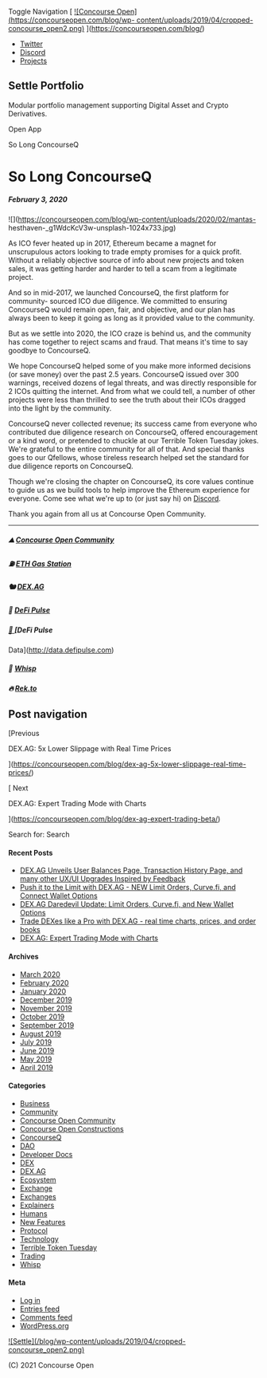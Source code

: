 Toggle Navigation [ [![Concourse Open](https://concourseopen.com/blog/wp-
content/uploads/2019/04/cropped-
concourse_open2.png)](https://concourseopen.com/blog/)
](https://concourseopen.com/blog/)

  * [Twitter](https://twitter.com/ConcourseOpen "Twitter")
  * [Discord](https://discord.gg/mzDxADE "Discord")
  * [Projects](https://concourseopen.com "Projects")

## Settle Portfolio

Modular portfolio management supporting Digital Asset and Crypto Derivatives.

Open App

So Long ConcourseQ

# So Long ConcourseQ

##### February 3, 2020

![](https://concourseopen.com/blog/wp-content/uploads/2020/02/mantas-
hesthaven-_g1WdcKcV3w-unsplash-1024x733.jpg)

As ICO fever heated up in 2017, Ethereum became a magnet for unscrupulous
actors looking to trade empty promises for a quick profit. Without a reliably
objective source of info about new projects and token sales, it was getting
harder and harder to tell a scam from a legitimate project.

And so in mid-2017, we launched ConcourseQ, the first platform for community-
sourced ICO due diligence. We committed to ensuring ConcourseQ would remain
open, fair, and objective, and our plan has always been to keep it going as
long as it provided value to the community.

But as we settle into 2020, the ICO craze is behind us, and the community has
come together to reject scams and fraud. That means it's time to say goodbye
to ConcourseQ.

We hope ConcourseQ helped some of you make more informed decisions (or save
money) over the past 2.5 years. ConcourseQ issued over 300 warnings, received
dozens of legal threats, and was directly responsible for 2 ICOs quitting the
internet. And from what we could tell, a number of other projects were less
than thrilled to see the truth about their ICOs dragged into the light by the
community.

ConcourseQ never collected revenue; its success came from everyone who
contributed due diligence research on ConcourseQ, offered encouragement or a
kind word, or pretended to chuckle at our Terrible Token Tuesday jokes. We're
grateful to the entire community for all of that. And special thanks goes to
our Qfellows, whose tireless research helped set the standard for due
diligence reports on ConcourseQ.

Though we're closing the chapter on ConcourseQ, its core values continue to
guide us as we build tools to help improve the Ethereum experience for
everyone. Come see what we're up to (or just say hi) on
[Discord](https://discord.gg/y7qSf4A).

Thank you again from all us at Concourse Open Community.

* * *

##### ⛰ [Concourse Open Community​](https://concourseopen.com/)

##### ⛽ [ETH Gas Station](https://ethgasstation.info/)

##### 🐿 [DEX.AG](https://dex.ag/)

##### 🍇 [DeFi Pulse](https://defipulse.com/)

##### [🎣 ](http://data.concourseopen.com)[DeFi Pulse
Data](http://data.defipulse.com)

##### 💸 [Whisp](https://whisp.money/)

##### 🔥 [Rek.to](https://rek.to/)

## Post navigation

[Previous

DEX.AG: 5x Lower Slippage with Real Time Prices

](https://concourseopen.com/blog/dex-ag-5x-lower-slippage-real-time-prices/)

[ Next

DEX.AG: Expert Trading Mode with Charts

](https://concourseopen.com/blog/dex-ag-expert-trading-beta/)

Search for: Search

#### Recent Posts

  * [DEX.AG Unveils User Balances Page, Transaction History Page, and many other UX/UI Upgrades Inspired by Feedback](https://concourseopen.com/blog/dex-ag-ui-upgrades-balances-history/)
  * [Push it to the Limit with DEX.AG - NEW Limit Orders, Curve.fi, and Connect Wallet Options](https://concourseopen.com/blog/dex-ag-limit-orders/)
  * [DEX.AG Daredevil Update: Limit Orders, Curve.fi, and New Wallet Options](https://concourseopen.com/blog/dex-ag-daredevil-update-limit-orders/)
  * [Trade DEXes like a Pro with DEX.AG - real time charts, prices, and order books](https://concourseopen.com/blog/dex-ag-pro-trading/)
  * [DEX.AG: Expert Trading Mode with Charts](https://concourseopen.com/blog/dex-ag-expert-trading-beta/)

#### Archives

  * [March 2020](https://concourseopen.com/blog/2020/03/)
  * [February 2020](https://concourseopen.com/blog/2020/02/)
  * [January 2020](https://concourseopen.com/blog/2020/01/)
  * [December 2019](https://concourseopen.com/blog/2019/12/)
  * [November 2019](https://concourseopen.com/blog/2019/11/)
  * [October 2019](https://concourseopen.com/blog/2019/10/)
  * [September 2019](https://concourseopen.com/blog/2019/09/)
  * [August 2019](https://concourseopen.com/blog/2019/08/)
  * [July 2019](https://concourseopen.com/blog/2019/07/)
  * [June 2019](https://concourseopen.com/blog/2019/06/)
  * [May 2019](https://concourseopen.com/blog/2019/05/)
  * [April 2019](https://concourseopen.com/blog/2019/04/)

#### Categories

  * [Business](https://concourseopen.com/blog/category/business/)
  * [Community](https://concourseopen.com/blog/category/community/)
  * [Concourse Open Community](https://concourseopen.com/blog/category/concourse-open-community/)
  * [Concourse Open Constructions](https://concourseopen.com/blog/category/concourse-open-constructions/)
  * [ConcourseQ](https://concourseopen.com/blog/category/concourseq/)
  * [DAO](https://concourseopen.com/blog/category/dao/)
  * [Developer Docs](https://concourseopen.com/blog/category/developer-docs/)
  * [DEX](https://concourseopen.com/blog/category/dex/)
  * [DEX.AG](https://concourseopen.com/blog/category/dex-ag/)
  * [Ecosystem](https://concourseopen.com/blog/category/ecosystem/)
  * [Exchange](https://concourseopen.com/blog/category/exchange/)
  * [Exchanges](https://concourseopen.com/blog/category/exchanges/)
  * [Explainers](https://concourseopen.com/blog/category/explainers/)
  * [Humans](https://concourseopen.com/blog/category/humans/)
  * [New Features](https://concourseopen.com/blog/category/new-features/)
  * [Protocol](https://concourseopen.com/blog/category/protocol/)
  * [Technology](https://concourseopen.com/blog/category/technology/)
  * [Terrible Token Tuesday](https://concourseopen.com/blog/category/terrible-token-tuesday/)
  * [Trading](https://concourseopen.com/blog/category/trading/)
  * [Whisp](https://concourseopen.com/blog/category/whisp/)

#### Meta

  * [Log in](https://concourseopen.com/blog/wp-login.php)
  * [Entries feed](https://concourseopen.com/blog/feed/)
  * [Comments feed](https://concourseopen.com/blog/comments/feed/)
  * [WordPress.org](https://wordpress.org/)

[![Settle](/blog/wp-content/uploads/2019/04/cropped-
concourse_open2.png)](https://concourseopen.com)

(C) 2021 Concourse Open

